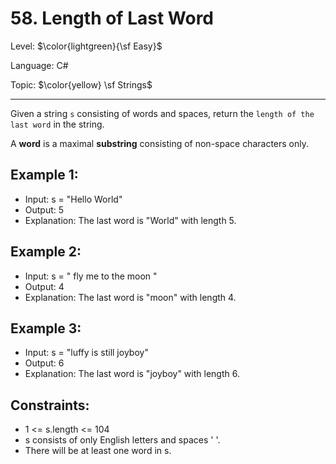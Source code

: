 # 58. Length of Last Word

Level: $\color{lightgreen}{\sf Easy}$

Language: C#

Topic: $\color{yellow} \sf Strings$

---

Given a string `s` consisting of words and spaces, return the `length of the last word` in the string.

A **word** is a maximal **substring** consisting of non-space characters only.


## Example 1:

- Input: s = "Hello World"
- Output: 5
- Explanation: The last word is "World" with length 5.

## Example 2:

- Input: s = "   fly me   to   the moon  "
- Output: 4
- Explanation: The last word is "moon" with length 4.

## Example 3:

- Input: s = "luffy is still joyboy"
- Output: 6
- Explanation: The last word is "joyboy" with length 6.
 

## Constraints:

- 1 <= s.length <= 104
- s consists of only English letters and spaces ' '.
- There will be at least one word in s.